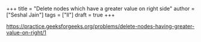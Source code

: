 +++
title = "Delete nodes which have a greater value on right side"
author = ["Seshal Jain"]
tags = ["ll"]
draft = true
+++

<https://practice.geeksforgeeks.org/problems/delete-nodes-having-greater-value-on-right/1>
